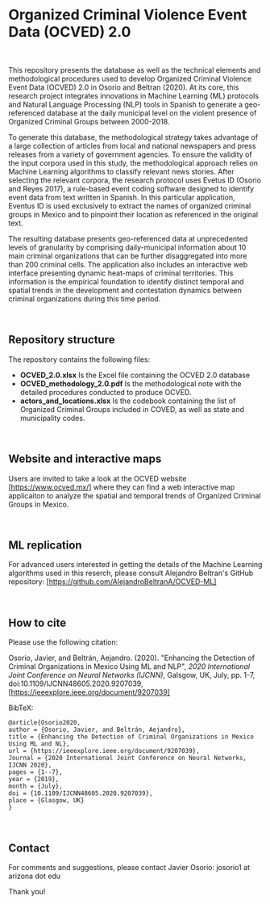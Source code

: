 # Organized Criminal Violence Event Data (OCVED) 2.0

<br>

This repository presents the database as well as the technical elements and methodological procedures used to develop Organized Criminal Violence Event Data (OCVED) 2.0 in Osorio and Beltran (2020). At its core, this research project integrates innovations in Machine Learning (ML) protocols and Natural Language Processing (NLP) tools in Spanish to generate a geo-referenced database at the daily municipal level on the violent presence of Organized Criminal Groups between 2000-2018. 

To generate this database, the methodological strategy takes advantage of a large collection of articles from local and national newspapers and press releases from a variety of government agencies. To ensure the validity of the input corpora used in this study, the methodological approach relies on Machine Learning algorithms to classify relevant news stories. After selecting the relevant corpora, the research protocol uses Evetus ID (Osorio and Reyes 2017), a rule-based event coding software designed to identify event data from text written in Spanish. In this particular application, Eventus ID is used exclusively to extract the names of organized criminal groups in Mexico and to pinpoint their location as referenced in the original text.

The resulting  database presents geo-referenced data at unprecedented levels of granularity by comprising daily-municipal information about 10 main criminal organizations that can be further disaggregated into more than  200 criminal cells. The application also includes an interactive web interface presenting dynamic heat-maps of criminal territories.  This information is the empirical foundation to identify distinct temporal and spatial trends in the development and contestation dynamics between criminal organizations during this time period.


<br>

## Repository structure

The repository contains the following files:

* **OCVED_2.0.xlsx** Is the Excel file containing the OCVED 2.0 database
* **OCVED_methodology_2.0.pdf** Is the methodological note with the detailed procedures conducted to produce OCVED.
* **actors_and_locations.xlsx** Is the codebook containing the list of Organized Criminal Groups included in COVED, as well as state and municipality codes.



<br>

## Website and interactive maps 

Users are invited to take a look at the OCVED website [https://www.ocved.mx/] where they can find a web interactive map applicaiton to analyze the spatial and temporal trends of Organized Criminal Groups in Mexico.


<br>

## ML replication 

For advanced users interested in getting the details of the Machine Learning algorithms used in this reserch, please consult Alejandro Beltran's GitHub repository: 
[https://github.com/AlejandroBeltranA/OCVED-ML]

<br>

## How to cite

Please use the following citation:

Osorio, Javier, and Beltrán, Aejandro. (2020). "Enhancing the Detection of Criminal Organizations in Mexico Using ML and NLP", *2020 International Joint Conference on Neural Networks (IJCNN)*, Galsgow, UK, July, pp. 1-7, doi:10.1109/IJCNN48605.2020.9207039, [https://ieeexplore.ieee.org/document/9207039]

BibTeX:

````{verbatim}
@article{Osorio2020,
author = {Osorio, Javier, and Beltrán, Aejandro},
title = {Enhancing the Detection of Criminal Organizations in Mexico Using ML and NL},
url = {https://ieeexplore.ieee.org/document/9207039},
Journal = {2020 International Joint Conference on Neural Networks,  IJCNN 2020},
pages = {1--7},
year = {2019},
month = {July},
doi = {10.1109/IJCNN48605.2020.9207039},
place = {Glasgow, UK}
}
````

<br>

## Contact

For comments and suggestions, please contact Javier Osorio: josorio1 at arizona dot edu

Thank you!


<br>

<br>

<br>
